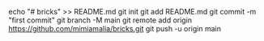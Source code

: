 echo "# bricks" >> README.md
git init
git add README.md
git commit -m "first commit"
git branch -M main
git remote add origin https://github.com/mimiamalia/bricks.git
git push -u origin main
